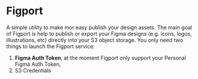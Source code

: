 # Figport

A simple utility to make mor easy publish your design assets. The main goal of Figport is help to publish or export your Figma designs (e.g. icons, logos, illustrations, etc) directly into your S3 object storage. You only need two things to launch the Figport service:

1. **Figma Auth Token**, at the moment Figport only support your Personal Figma Auth Token, 
2. S3 Credentials